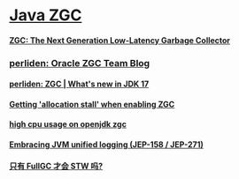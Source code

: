 # [Java ZGC](https://wiki.openjdk.java.net/display/zgc/Main)

#### [ZGC: The Next Generation Low-Latency Garbage Collector](http://cr.openjdk.java.net/~pliden/slides/ZGC-OracleDevLive-2020.pdf)

### [perliden: Oracle ZGC Team Blog](https://malloc.se/)

#### [perliden: ZGC | What's new in JDK 17](https://malloc.se/blog/zgc-jdk17)

#### [Getting 'allocation stall' when enabling ZGC](https://stackoverflow.com/a/61923235)

#### [high cpu usage on openjdk zgc](https://stackoverflow.com/q/64815418)

#### [Embracing JVM unified logging (JEP-158 / JEP-271)](https://blog.arkey.fr/2020/07/28/embracing-jvm-unified-logging-jep-158-jep-271/)

#### [只有 FullGC 才会 STW 吗?](https://www.zhihu.com/question/371699670/answer/1348382472)


